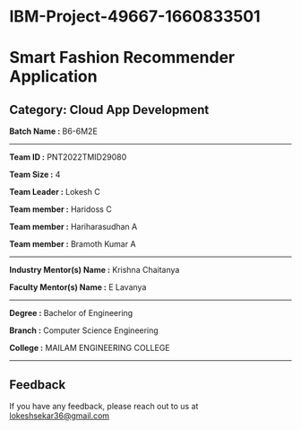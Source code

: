 
# IBM-Project-49667-1660833501

# Smart Fashion Recommender Application


## Category: Cloud App Development


**Batch Name :** B6-6M2E

---

**Team ID :** PNT2022TMID29080

**Team Size :** 4

**Team Leader :** Lokesh C

**Team member :** Haridoss C

**Team member :** Hariharasudhan A

**Team member :** Bramoth Kumar A

---
**Industry Mentor(s) Name :** Krishna Chaitanya

**Faculty Mentor(s) Name :** E Lavanya

---

**Degree	:**	
Bachelor of Engineering

**Branch	:**	
Computer Science Engineering

**College	:**	
MAILAM ENGINEERING COLLEGE

---
## Feedback

If you have any feedback, please reach out to us at lokeshsekar36@gmail.com



